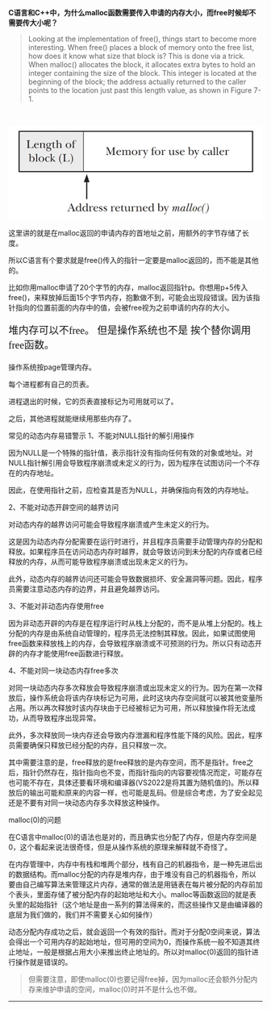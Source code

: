 
<b>C语言和C++中，为什么malloc函数需要传入申请的内存大小，而free时候却不需要传大小呢？</b>
</br> 

>Looking at the implementation of free(), things start to become more interesting. When free() places a block of memory onto the free list, how does it know what
size that block is? This is done via a trick. When malloc() allocates the block, it allocates extra bytes to hold an integer containing the size of the block. This integer is
located at the beginning of the block; the address actually returned to the caller
points to the location just past this length value, as shown in Figure 7-1.
</br> 

![example](../Image/v2-33cf02c317b808f22297e00fa445aa9a_720w.png)

<p>这里讲的就是在malloc返回的申请内存的首地址之前，用额外的字节存储了长度。

所以C语言有个要求就是free()传入的指针一定要是malloc返回的，而不能是其他的。

比如你用malloc申请了20个字节的内存，malloc返回指针p。你想用p+5传入free()，来释放掉后面15个字节内存，抱歉做不到，可能会出现段错误。因为该指针指向的位置前面的内存中的值，会被free视为之前申请的内存的大小。</p>

<p class="ex" >堆内存可以不free。 但是操作系统也不是 挨个替你调用free函数。

操作系统按page管理内存。

每个进程都有自己的页表。

进程退出的时候，它的页表直接标记为可用就可以了。

之后，其他进程就能继续用那些内存了。</p>

常见的动态内存易错警示
1、不能对NULL指针的解引用操作

因为NULL是一个特殊的指针值，表示指针没有指向任何有效的对象或地址。对NULL指针解引用会导致程序崩溃或未定义的行为，因为程序在试图访问一个不存在的内存地址。

因此，在使用指针之前，应检查其是否为NULL，并确保指向有效的内存地址。

2、不能对动态开辟空间的越界访问

对动态内存的越界访问可能会导致程序崩溃或产生未定义的行为。

这是因为动态内存分配需要在运行时进行，并且程序员需要手动管理内存的分配和释放。如果程序员在访问动态内存时越界，就会导致访问到未分配的内存或者已经释放的内存，从而可能导致程序崩溃或出现未定义的行为。

此外，动态内存的越界访问还可能会导致数据损坏、安全漏洞等问题。因此，程序员需要注意动态内存的边界，并且避免越界访问。

3、不能对非动态内存使用free

因为非动态开辟的内存是在程序运行时从栈上分配的，而不是从堆上分配的。栈上分配的内存是由系统自动管理的，程序员无法控制其释放。因此，如果试图使用free函数来释放栈上的内存，会导致程序崩溃或不可预测的行为。所以只有动态开辟的内存才能使用free函数进行释放。

4、不能对同一块动态内存free多次

对同一块动态内存多次释放会导致程序崩溃或出现未定义的行为。因为在第一次释放后，操作系统会将该内存块标记为可用，此时这块内存空间就可以被其他变量所占用。所以再次释放时该内存块由于已经被标记为可用，所以释放操作将无法成功，从而导致程序出现异常。

此外，多次释放同一块内存还会导致内存泄漏和程序性能下降的风险。因此，程序员需要确保只释放已经分配的内存，且只释放一次。

其中需要注意的是，free释放的是free释放的是内存空间，而不是指针。free之后，指针仍然存在，指针指向也不变，而指针指向的内容要视情况而定，可能存在也可能不存在，具体还要看环境和编译器(VS2022是将其置为随机值的)。所以释放后的输出可能和原来的内容一样，也可能是乱码。但是综合考虑，为了安全起见还是不要有对同一块动态内存多次释放这种操作。

malloc(0)的问题

在C语言中malloc(0)的语法也是对的，而且确实也分配了内存，但是内存空间是0，这个看起来说法很奇怪，但是从操作系统的原理来解释就不奇怪了。

在内存管理中，内存中有栈和堆两个部分，栈有自己的机器指令，是一种先进后出的数据结构。而malloc分配的内存是堆内存，由于堆没有自己的机器指令，所以要由自己编写算法来管理这片内存，通常的做法是用链表在每片被分配的内存前加个表头，里面存储了被分配内存的起始地址和大小。malloc等函数返回的就是表头里的起始指针（这个地址是由一系列的算法得来的，而这些操作又是由编译器的底层为我们做的，我们并不需要关心如何操作）

动态分配内存成功之后，就会返回一个有效的指针。而对于分配0空间来说，算法会得出一个可用内存的起始地址，但可用的空间为0，而操作系统一般不知道其终止地址，一般是根据占用大小来推出终止地址的。所以对malloc(0)返回的指针进行操作就是错误的。
<blockquote>
但需要注意，即使malloc(0)也要记得free掉，因为malloc还会额外分配内存来维护申请的空间，malloc(0)时并不是什么也不做。
</blockquote>
<hr>

<style>
body {
	background-color:;
}
h1 {
	color:orange;
	text-align:center;
}
.center {
    text-align: center;
    border: 3px solid green;
}
p.ex {
	font-family:"Times New Roman";
	font-size:20px;
}
</style>

